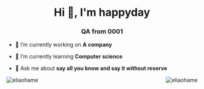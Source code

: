 <h1 align="center">Hi 👋, I'm happyday</h1>
<h3 align="center">QA from 0001</h3>

- 🔭 I’m currently working on **A company**

- 🌱 I’m currently learning **Computer science**

- 💬 Ask me about **say all you know and say it without reserve**



<p><img align="left" src="https://github-readme-stats.vercel.app/api/top-langs?username=eliaohame&show_icons=true&locale=en&layout=compact" alt="eliaohame" /></p>

<p><img align="right" src="https://github-readme-stats.vercel.app/api?username=eliaohame&show_icons=true&locale=en" alt="eliaohame" /></p>
